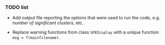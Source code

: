 ### TODO list 

- Add output file reporting the options that were used to run the code, e.g. _number of significant clusters_, etc.

- Replace warning functions from class `SPEDisplay` with a unique
  function `msg = f(mainfilename)`.

